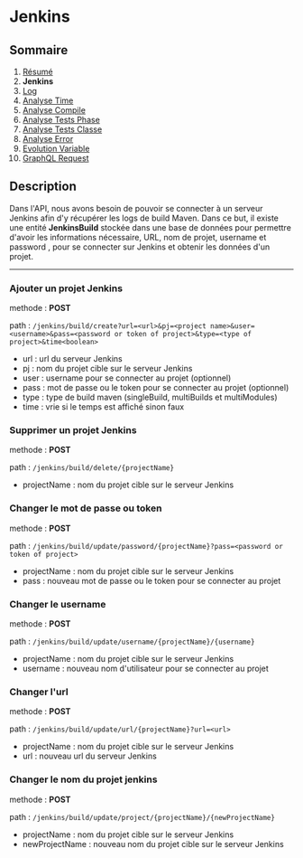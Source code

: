# Jenkins

## Sommaire

1. [Résumé](../README.md)
2. **Jenkins**
3. [Log](Log.md)
4. [Analyse Time](AnalyseTime.md)
5. [Analyse Compile](AnalyseCompile.md)
6. [Analyse Tests Phase](AnalyseTestsPhase.md)
7. [Analyse Tests Classe](AnalyseTestsClasse.md)
8. [Analyse Error](AnalyseError.md)
9. [Evolution Variable](EvolutionVariable.md)
10. [GraphQL Request](GraphQLRequest.md)


## Description

Dans l'API, nous avons besoin de pouvoir se connecter à un serveur Jenkins afin d'y récupérer les logs de build Maven. Dans ce but, il existe une entité **JenkinsBuild** stockée dans une base de données pour permettre d'avoir les informations nécessaire, URL, nom de projet, username et password , pour se connecter sur Jenkins et obtenir les données d'un projet.

---

### Ajouter un projet Jenkins

methode : **POST**

path : `/jenkins/build/create?url=<url>&pj=<project name>&user=<username>&pass=<password or token of project>&type=<type of project>&time<boolean>`
- url : url du serveur Jenkins
- pj : nom du projet cible sur le serveur Jenkins
- user : username pour se connecter au projet (optionnel)
- pass : mot de passe ou le token pour se connecter au projet (optionnel)
- type : type de build maven (singleBuild, multiBuilds et multiModules)
- time : vrie si le temps est affiché sinon faux

### Supprimer un projet Jenkins

methode : **POST**

path : `/jenkins/build/delete/{projectName}`
- projectName : nom du projet cible sur le serveur Jenkins

### Changer le mot de passe ou token

methode : **POST**

path : `/jenkins/build/update/password/{projectName}?pass=<password or token of project>`
- projectName : nom du projet cible sur le serveur Jenkins
- pass : nouveau mot de passe ou le token pour se connecter au projet

### Changer le username

methode : **POST**

path : `/jenkins/build/update/username/{projectName}/{username}`
- projectName : nom du projet cible sur le serveur Jenkins
- username : nouveau nom d'utilisateur pour se connecter au projet

### Changer l'url

methode : **POST**

path : `/jenkins/build/update/url/{projectName}?url=<url>`
- projectName : nom du projet cible sur le serveur Jenkins
- url : nouveau url du serveur Jenkins  

### Changer le nom du projet jenkins

methode : **POST**

path : `/jenkins/build/update/project/{projectName}/{newProjectName}`
- projectName : nom du projet cible sur le serveur Jenkins
- newProjectName : nouveau nom du projet cible sur le serveur Jenkins